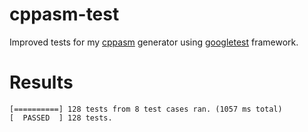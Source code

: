 # cppasm-test
Improved tests for my [cppasm](https://github.com/aelfimow/cppasm)
generator using [googletest](https://github.com/google/googletest) framework.

# Results
```
[==========] 128 tests from 8 test cases ran. (1057 ms total)
[  PASSED  ] 128 tests.
```
